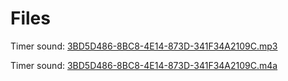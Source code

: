 # Files

Timer sound: [3BD5D486-8BC8-4E14-873D-341F34A2109C.mp3](3BD5D486-8BC8-4E14-873D-341F34A2109C.mp3)

Timer sound: [3BD5D486-8BC8-4E14-873D-341F34A2109C.m4a](3BD5D486-8BC8-4E14-873D-341F34A2109C.m4a)
